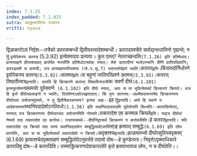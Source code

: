 ```yaml
---
index: 7.1.25
index_padded: 7.1.025
sutra: अद्ड्डतरादिभ्यः पञ्चभ्यः
vritti: nyasa

---
```

द्विडाकारोऽयं निर्द्दशः--तत्रैको डतरसम्बन्धी द्वितीयस्त्वादेशम्बन्धी। डतरादयश्चैते सर्वाद्यन्तःपातिनो गृह्यन्ते; न तु `द्वयोरेकस्य डतरच्` (5.3.92) इत्येवमादयः प्रत्ययाः। कुत एतत्? नेतराच्छन्दसि` (7.1.26) इति प्रतिषेधात्। प्रत्ययग्रहणे हीतरशब्दात् प्राप्तेरेव नास्तीति प्रतिषेधोऽनर्थकः स्यात्। तेषां डतरादीनां मध्येऽन्त्यानि त्रीणि प्रातिपदिकानि; डतरडतमौ च प्रत्ययौ; तत्र प्रत्यग्रहणपरिभाषया (भो.प.सू.7) तदन्तयोर्ग्रहणं भवति। `कतरत्` इति। `किंयत्तदोर्निर्धारणे द्वयोरेकस्य डतरच्` (5.3.92)। `कतमत्` इति। `वा बहुनां जातिपरिप्रश्ने डतमच्` (5.3.93)। `कतरत् तिष्ठतीत्यत्र` इत्यादि। असति हि ङित्करणे कतरत् तिष्ठतीत्यत्र `अकः सवर्णे दीर्घः` (6.1.101) इत्यनुवर्त्तमाने `प्रथमयोः पूर्वसवर्णः` (6.1.102) इति दीर्घः स्यात्, अतः स मा भूदित्येवमर्थं ङित्करणं क्रियते। अत्र हि कृते दीर्घत्वप्रसङ्गो न भवति; टिलोपेनाऽकोऽपहृतत्वात्।
किं पुनः कारणम्--प्रथमैकवचनस्यैव ङित्करणस्य दीर्घाभावः प्रयोजनमुच्यते, न तु द्वितीयैकवचनस्य? इत्यत आह--`इह तु` इत्यादि। अमो हि स्थाने य आदेशस्तस्य `स्थानिवदादेशोऽनल्विधो` (1.1.56) इति स्थानिवद्भावादमि पूर्वत्वेनापि सिध्यति--कतरदित्येतत्, तस्मात् तत्र ङित्करणस्य दीर्घत्वाभावः प्रयोजनमिति नोच्यते। `तकारादेश एव कस्मान्न क्रियते` इति। यद्यत्र दीर्घत्वं नेष्यते तदा तकारादेश एव कर्त्तव्यः। तत्राप्ययमर्थः--दीर्घनिवृत्त्यर्थं ङित्करणं न कर्त्तव्यमिति। `हे कतरत्` इत्यादि। यदि तकारादेश एव क्रियते तदा तस्य स्थानिवद्भावेन सम्बुद्धिभावोऽस्तीति `एङ् ह्रस्वात् सम्बुद्धेः` (6.1.69) इति लोपः प्राप्नोति, अतः स मा भूदित्येवमर्थं तकारादेशो न क्रियते।
`अपृक्तश्च` इत्यादि। `हल्ङ्याब्भ्यो दीर्घात्सुतिस्यपृक्तम्` (6.1.69) इत्यतश्चेदपृक्तग्रहणं सम्बुद्धिलोपेऽनुवर्त्तते तदामो दोषः--हे कुण्डेत्यत्र। निवृत्तेऽपृक्ताधिकारे डतरादिषु दोषः--हे कतरदिति। तस्माड्डित्करणादेवाकारलोपे कृते ह्रसवाभावान्न लोपः, न च दीर्घतेति।।